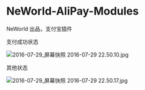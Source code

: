 # NeWorld-AliPay-Modules
NeWorld 出品，支付宝插件

支付成功状态

![2016-07-29_屏幕快照 2016-07-29 22.50.10.jpg](https://dn-neworld.qbox.me/2016-07-29_%E5%B1%8F%E5%B9%95%E5%BF%AB%E7%85%A7%202016-07-29%2022.50.10.jpg)

其他状态

![2016-07-29_屏幕快照 2016-07-29 22.50.17.jpg](https://dn-neworld.qbox.me/2016-07-29_%E5%B1%8F%E5%B9%95%E5%BF%AB%E7%85%A7%202016-07-29%2022.50.17.jpg)
